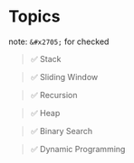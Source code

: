 # Topics #

note: `&#x2705;` for checked

> &#x2705; Stack 

> &#x2705; Sliding Window

> &#x2705; Recursion

> &#x2705; Heap

> &#x2705; Binary Search

> &#x2705; Dynamic Programming